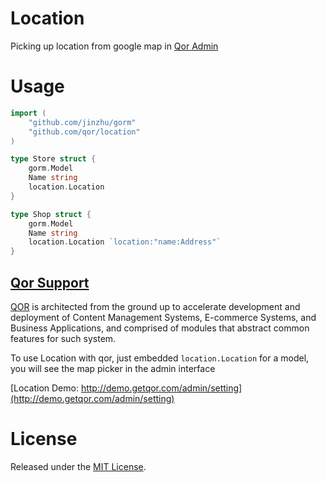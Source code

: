 # Location

Picking up location from google map in [Qor Admin](http://github.com/qor/qor)

# Usage

```go
import (
	"github.com/jinzhu/gorm"
	"github.com/qor/location"
)

type Store struct {
	gorm.Model
	Name string
	location.Location
}

type Shop struct {
	gorm.Model
	Name string
	location.Location `location:"name:Address"`
}
```

## [Qor Support](https://github.com/qor/qor)

[QOR](http://getqor.com) is architected from the ground up to accelerate development and deployment of Content Management Systems, E-commerce Systems, and Business Applications, and comprised of modules that abstract common features for such system.

To use Location with qor, just embedded `location.Location` for a model, you will see the map picker in the admin interface

[Location Demo:  http://demo.getqor.com/admin/setting](http://demo.getqor.com/admin/setting)

# License

Released under the [MIT License](https://github.com/jinzhu/gorm/blob/master/License).
